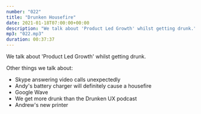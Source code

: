 ```yaml
---
number: "022"
title: "Drunken Housefire"
date: 2021-01-18T07:00:00+00:00
description: "We talk about 'Product Led Growth' whilst getting drunk."
mp3: "022.mp3"
duration: 00:37:37
---
```


We talk about 'Product Led Growth' whilst getting drunk.

Other things we talk about:
 - Skype answering video calls unexpectedly 
 - Andy's battery charger will definitely cause a housefire
 - Google Wave
 - We get more drunk than the Drunken UX podcast
 - Andrew's new printer



